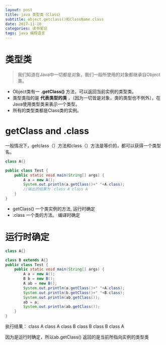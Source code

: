```yaml
---
layout: post
title: java 类型类（Class）
subtitle: object.getclass()和ClassName.class
date: 2017-11-10
categories: 读书笔记
tags: java 编程语言
---
```


# 类型类

> 我们知道在Java中一切都是对象，我们一般所使用的对象都继承自Object类。

- Object类有一 **.getClass()** 方法，可以返回当前实例的类型类。
- 类型类指的是 **代表类型的类** ，（因为一切皆是对象，类的类型也不例外），在Java使用类型类来表示一个类型。
- 所有的类型类都是Class类的实例。

# getClass and .class

一般情况下，getclass（）方法和class（）方法是等价的，都可以获得一个类型名。

```java
class A{}

public class Test {
    public static void main(String[] args) {
        A a = new A();
        System.out.println(a.getClass()+" "+A.class);
        //输出的结果为：class A class A
    }
}
```

- getClass() 一个类实例的方法, 运行时确定
- .class 一个类的方法。 编译时确定

# 运行时确定

```java
class A{}

class B extends A{}
public class Test {
    public static void main(String[] args) {
        A a = new A();
        B b = new B();
        A ab = new B();
        System.out.println(a.getClass()+" "+A.class);
        System.out.println(b.getClass()+" "+B.class);
        System.out.println(ab.getClass());
        ab = a;
        System.out.println(ab.getClass());
    }
}
```

执行结果： class A class A class B class B class B class A

因为是运行时确定，所以ab.getClass() 返回的是当前所指向实例的类型类
